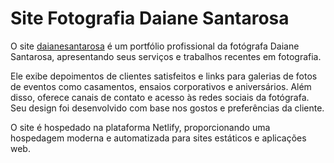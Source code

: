 # Site Fotografia Daiane Santarosa

O site [daianesantarosa](daianesantarosa.netlify.app) é um portfólio profissional da fotógrafa Daiane Santarosa, apresentando seus serviços e trabalhos recentes em fotografia.

Ele exibe depoimentos de clientes satisfeitos e links para galerias de fotos de eventos como casamentos, ensaios corporativos e aniversários. Além disso, oferece canais de contato e acesso às redes sociais da fotógrafa.  Seu design foi desenvolvido com base nos gostos e preferências da cliente.

O site é hospedado na plataforma Netlify, proporcionando uma hospedagem moderna e automatizada para sites estáticos e aplicações web.
